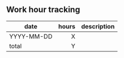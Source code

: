 ## Work hour tracking

| date       | hours  | description                                    |
| ---------- | -----: | ---------------------------------------------- |
| YYYY-MM-DD |      X |                                                |
| total      |      Y |                                                |

